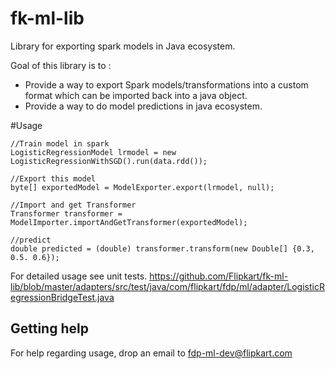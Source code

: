# fk-ml-lib
Library for exporting spark models in Java ecosystem.

Goal of this library is to :
* Provide a way to export Spark models/transformations into a custom format which can be imported back into a java object.
* Provide a way to do model predictions in java ecosystem.

#Usage
```
//Train model in spark
LogisticRegressionModel lrmodel = new LogisticRegressionWithSGD().run(data.rdd());

//Export this model
byte[] exportedModel = ModelExporter.export(lrmodel, null);

//Import and get Transformer
Transformer transformer = ModelImporter.importAndGetTransformer(exportedModel);

//predict
double predicted = (double) transformer.transform(new Double[] {0.3, 0.5. 0.6});
```
For detailed usage see unit tests. 
https://github.com/Flipkart/fk-ml-lib/blob/master/adapters/src/test/java/com/flipkart/fdp/ml/adapter/LogisticRegressionBridgeTest.java

## Getting help
For help regarding usage, drop an email to fdp-ml-dev@flipkart.com
